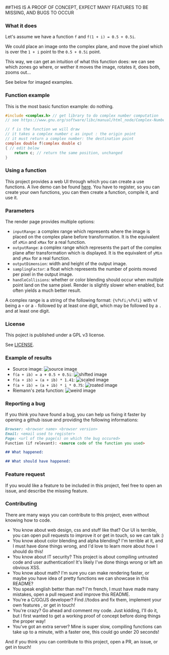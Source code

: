 ##THIS IS A PROOF OF CONCEPT, EXPECT MANY FEATURES TO BE MISSING, AND BUGS TO OCCUR

### What it does
Let's assume we have a function `f` and `f(1 + i) = 0.5 + 0.5i`.

We could place an image onto the complex plane, and move the pixel which is over the `1 + i` point to the `0.5 + 0.5i` point.

This way, we can get an intuition of what this function does: we can see which
 zones go where, or wether it moves the image, rotates it, does both, zooms out...

See below for imaged examples.

### Function example
This is the most basic function example: do nothing.
```c
#include <complex.h> // get library to do complex number computation
// see https://www.gnu.org/software/libc/manual/html_node/Complex-Numbers.html for documentation

// f is the function we will draw
// it takes a complex number c as input : the origin point
// it must return a complex number: the destination point
complex double f(complex double c)
{ // edit below
    return c; // return the same position, unchanged
}
```

### Using a function
This project provides a web UI through which you can create a use functions.
A live demo can be found [here](https://cfimager.neirpyc.ovh). 
You have to register, so you can create your own functions, you can then create a function, 
compile it, and use it.

### Parameters
The render page provides multiple options:
- `inputRange`: a complex range which represents where the image is placed on the complex plane before transformation.
  It is the equivalent of `xMin` and `xMax` for a real function.
- `outputRange`: a complex range which represents the part of the complex plane after transformation which is displayed.
  It is the equivalent of `yMin` and `yMax` for a real function.
- `outputDimension`: width and height of the output image.
- `samplingFactor`: a float which represents the number of points moved per pixel in the output image.
- `handleCollisions`: whether or color blending should occur when multiple point land on the same pixel.
  Render is slightly slower when enabled, but often yields a much better result.

A complex range is a string of the following format: `{%f%fi;%f%fi}` with `%f` being a `+` or a `-`
followed by at least one digit, which may be followed by a `.` and at least one digit.
  
### License
This poject is published under a GPL v3 license.

See [LICENSE](./LICENSE).

### Example of results 
- Source image: ![source image](https://cfimager.neirpyc.ovh/githubImages/input.jpg)
- `f(a + ib) = a + 0.5 + 0.5i`: ![shifted image](https://cfimager.neirpyc.ovh/githubImages/cst.jpg)
- `f(a + ib) = (a + ib) * 1.41`: ![scaled image](https://cfimager.neirpyc.ovh/githubImages/scale.jpg)
- `f(a + ib) = (a + ib) * i * 0.75`: ![roated image](https://cfimager.neirpyc.ovh/githubImages/rot.jpg)
- Riemann's zeta function: ![weird image](https://cfimager.neirpyc.ovh/githubImages/zeta.jpg)

### Reporting a bug
If you think you have found a bug, you can help us fixing it faster by opening a github issue
and providing the following informations:

```md
Browser: <browser name> <browser version>
Email: <email used to register>
Page: <url of the page(s) on which the bug occured>
Function (if relevant): <source code of the function you used>

## What happened:

## What should have happened:
```

### Feature request
If you would like a feature to be included in this project, feel free to open an issue, 
and describe the missing feature.

### Contributing

There are many ways you can contribute to this project, even without knowing how to code.
 - You know about web design, css and stuff like that? Our UI is terrible, you can open pull 
 requests to improve it or get in touch, so we can talk :)
 - You know about color blending and alpha blending? I'm terrible at it, and I must have done 
 things wrong, and I'd love to learn more about how I should do this!
 - You know about IT security? This project is about compiling untrusted code and 
 user authentication! It's likely I've done things wrong or left an obvious XSS.
 - You know about math? I'm sure you can make rendering faster, or maybe you have idea of pretty 
 functions we can showcase in this README?
 - You speak english better than me? I'm french, I must have made many mistakes, open
 a pull request and improve this README.
 - You're a C/GO/JS developer? Find //todos and fix them, implement your own features
 , or get in touch!
 - You're crazy? Go ahead and comment my code. Just kidding, I'll do it, but I first 
 wanted to get a working proof of concept before doing things the proper way!
 - You've got an extra server? Mine is super slow, compiling functions can take up to a minute, 
 with a faster one, this could go under 20 seconds!

And if you think you can contribute to this project, open a PR, an issue, or get in touch!